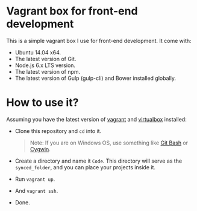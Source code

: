 # Vagrant box for front-end development
This is a simple vagrant box I use for front-end development. It come with:

  * Ubuntu 14.04 x64.
  * The latest version of Git.
  * Node.js 6.x LTS version.
  * The latest version of npm.
  * The latest version of Gulp (gulp-cli) and Bower installed globally.

# How to use it?
Assuming you have the latest version of [vagrant](https://www.vagrantup.com/) and [virtualbox](https://www.virtualbox.org/) installed:

  * Clone this repository and `cd` into it.

    > Note: If you are on Windows OS, use something like [Git Bash](https://git-scm.com/downloads) or [Cygwin](https://www.cygwin.com/).


  * Create a directory and name it `Code`. This directory will serve as the `synced_folder`, and you can place your projects inside it.
  * Run `vagrant up`.
  * And `vagrant ssh`.
  * Done.
